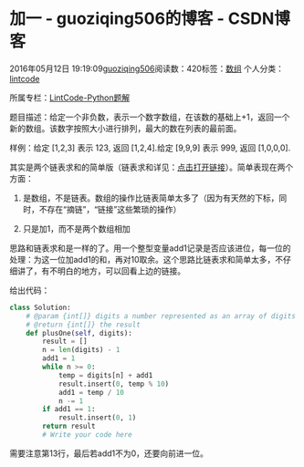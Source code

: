 # 加一 - guoziqing506的博客 - CSDN博客





2016年05月12日 19:19:09[guoziqing506](https://me.csdn.net/guoziqing506)阅读数：420标签：[数组](https://so.csdn.net/so/search/s.do?q=数组&t=blog)
个人分类：[lintcode](https://blog.csdn.net/guoziqing506/article/category/6289140)

所属专栏：[LintCode-Python题解](https://blog.csdn.net/column/details/guoziqing-blog.html)









题目描述：给定一个非负数，表示一个数字数组，在该数的基础上+1，返回一个新的数组。该数字按照大小进行排列，最大的数在列表的最前面。

样例：给定 [1,2,3] 表示 123, 返回 [1,2,4].给定 [9,9,9] 表示 999, 返回 [1,0,0,0].




其实是两个链表求和的简单版（链表求和详见：[点击打开链接](http://blog.csdn.net/guoziqing506/article/details/51289887)）。简单表现在两个方面：

1. 是数组，不是链表。数组的操作比链表简单太多了（因为有天然的下标，同时，不存在“摘链”，“链接”这些繁琐的操作）

2. 只是加1，而不是两个数组相加

思路和链表求和是一样的了。用一个整型变量add1记录是否应该进位，每一位的处理：为这一位加add1的和，再对10取余。这个思路比链表求和简单太多，不仔细讲了，有不明白的地方，可以回看上边的链接。

给出代码：



```python
class Solution:
    # @param {int[]} digits a number represented as an array of digits
    # @return {int[]} the result
    def plusOne(self, digits):
    	result = []
    	n = len(digits) - 1
    	add1 = 1
    	while n >= 0:
    		temp = digits[n] + add1
    		result.insert(0, temp % 10)
    		add1 = temp / 10
    		n -= 1
    	if add1 == 1:
    		result.insert(0, 1)
    	return result
        # Write your code here
```


需要注意第13行，最后若add1不为0，还要向前进一位。









